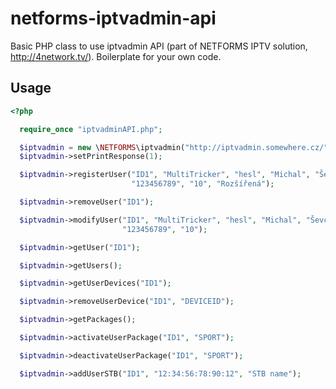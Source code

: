 # netforms-iptvadmin-api

Basic PHP class to use iptvadmin API (part of NETFORMS IPTV solution, http://4network.tv/). Boilerplate for your own code.

## Usage

```php
<?php

  require_once "iptvadminAPI.php";

  $iptvadmin = new \NETFORMS\iptvadmin("http://iptvadmin.somewhere.cz/", "user", "password");
  $iptvadmin->setPrintResponse(1);

  $iptvadmin->registerUser("ID1", "MultiTricker", "hesl", "Michal", "Ševčík", "michal@rete.cz",
                           "123456789", "10", "Rozšířená");

  $iptvadmin->removeUser("ID1");

  $iptvadmin->modifyUser("ID1", "MultiTricker", "hesl", "Michal", "Ševčík", "michal@rete.cz",
                         "123456789", "10");

  $iptvadmin->getUser("ID1");

  $iptvadmin->getUsers();

  $iptvadmin->getUserDevices("ID1");

  $iptvadmin->removeUserDevice("ID1", "DEVICEID");

  $iptvadmin->getPackages();

  $iptvadmin->activateUserPackage("ID1", "SPORT");

  $iptvadmin->deactivateUserPackage("ID1", "SPORT");

  $iptvadmin->addUserSTB("ID1", "12:34:56:78:90:12", "STB name");
```